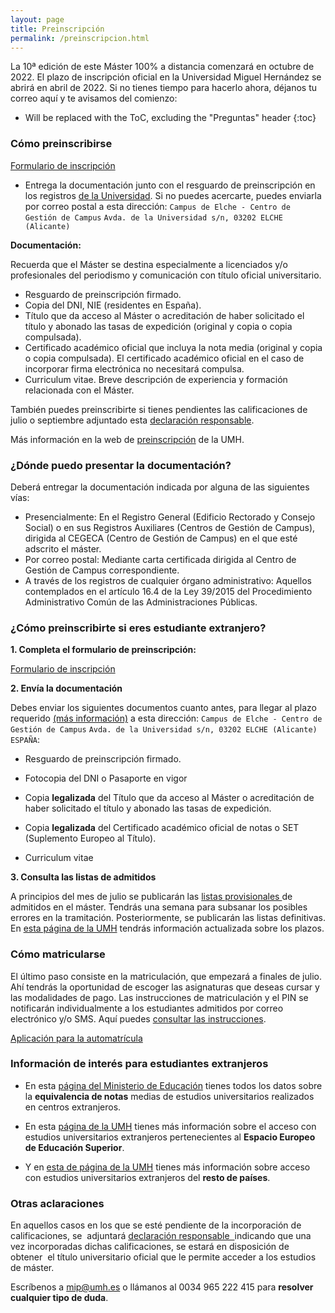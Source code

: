 ```yaml
---
layout: page
title: Preinscripción
permalink: /preinscripcion.html
---
```


La 10ª edición de este Máster 100% a distancia comenzará en octubre de 2022. El plazo de inscripción oficial en la Universidad Miguel Hernández se abrirá en abril de 2022. Si no tienes tiempo para hacerlo ahora, déjanos tu correo aquí y te avisamos del comienzo:

* Will be replaced with the ToC, excluding the "Preguntas" header
{:toc}

### Cómo preinscribirse

<div class="card text-center">
  <div class="card-block">
    <a href="https://universite.umh.es/preins_postgrado/master/listado" class="btn btn-primary btn-lg btn-block">Formulario de inscripción</a>
  </div>
</div>

- Entrega la documentación junto con el resguardo de preinscripción en los registros [de la Universidad](http://www.umh.es/contenido/Estudiantes/:CEGECA/datos_es.html). Si no puedes acercarte, puedes enviarla por correo postal a esta dirección: ``Campus de Elche - Centro de Gestión de Campus`` 
``Avda. de la Universidad s/n, 03202 ELCHE (Alicante)``

**Documentación:**

Recuerda que el Máster se destina especialmente a licenciados y/o profesionales del periodismo y comunicación con título oficial universitario.

-   Resguardo de preinscripción firmado.
-   Copia del DNI, NIE (residentes en España).
-   Título que da acceso al Máster o acreditación de haber solicitado el título y abonado las tasas de expedición (original y copia o copia compulsada).
-   Certificado académico oficial que incluya la nota media (original y copia o copia compulsada). El certificado académico oficial en el caso de incorporar firma electrónica no necesitará compulsa.
-   Curriculum vitae. Breve descripción de experiencia y formación relacionada con el Máster.

<div class="card text-center">
  <div class="card-block">
    <p class="card-text">También puedes preinscribirte si tienes pendientes las calificaciones de julio o septiembre adjuntado esta <a href="http://estudios.umh.es/files/2018/04/Declaraci%C3%B3n-responsable-NUEVA-1.pdf" target="_blank">declaración responsable</a>.</p>
</div>
</div>

Más información en la web de [preinscripción](https://estudios.umh.es/acceso/masters/preinscripcion/) de la UMH.

### ¿Dónde puedo presentar la documentación?

Deberá entregar la documentación indicada por alguna de las siguientes vías:

- Presencialmente: En el Registro General (Edificio Rectorado y Consejo Social) o en sus Registros Auxiliares (Centros de Gestión de Campus), dirigida al CEGECA (Centro de Gestión de Campus) en el que esté adscrito el máster.
- Por correo postal: Mediante carta certificada dirigida al Centro de Gestión de Campus correspondiente.
- A través de los registros de cualquier órgano administrativo: Aquellos contemplados en el artículo 16.4 de la Ley 39/2015 del Procedimiento Administrativo Común de las Administraciones Públicas.

### ¿Cómo preinscribirte si eres estudiante extranjero?

**1. Completa el formulario de preinscripción:**

<div class="card text-center">
  <div class="card-block">
    <a href="http://universite.umh.es/pop/preins_acceso.asp" class="btn btn-primary btn-lg btn-block">Formulario de inscripción</a>
  </div>
</div>

**2. Envía la documentación**

Debes enviar los siguientes documentos cuanto antes, para llegar al plazo requerido [(más información)](http://estudios.umh.es/acceso/masters/acceso-con-estudios-universitarios-extranjeros/resto-de-paises/) a esta dirección: ``Campus de Elche - Centro de Gestión de Campus`` 
``Avda. de la Universidad s/n, 03202 ELCHE (Alicante) ESPAÑA``:

* Resguardo de preinscripción firmado.

* Fotocopia del DNI o Pasaporte en vigor

* Copia **legalizada** del Título que da acceso al Máster o acreditación de haber solicitado el título y abonado las tasas de expedición.

* Copia **legalizada** del Certificado académico oficial de notas o SET (Suplemento Europeo al Título).

* Curriculum vitae

**3. Consulta las listas de admitidos**

A principios del mes de julio se publicarán las [listas provisionales ](http://estudios.umh.es/lista-provisional-admitidos-en-master-universitario/) de admitidos en el máster. Tendrás una semana para subsanar los posibles errores en la tramitación. Posteriormente, se publicarán las listas definitivas. En [esta página de la UMH](http://estudios.umh.es/acceso/masters/preinscripcion/plazos-publicacion-listas-y-subsanaciones/plazos-publicacion-listas/) tendrás información actualizada sobre los plazos.

### Cómo matricularse

El último paso consiste en la matriculación, que empezará a finales de julio. Ahí tendrás la oportunidad de escoger las asignaturas que deseas cursar y las modalidades de pago. Las instrucciones de matriculación y el PIN se notificarán individualmente a los estudiantes admitidos por correo electrónico y/o SMS. Aquí puedes [consultar las instrucciones](http://estudios.umh.es/matriculacion/matricula-de-masters/).

<div class="card text-center">
  <div class="card-block">
    <a href="https://matricula.umh.es/" class="btn btn-primary btn-lg btn-block">Aplicación para la automatrícula</a>
  </div>
</div>

### Información de interés para estudiantes extranjeros

* En esta [página del Ministerio de Educación](http://www.mecd.gob.es/mecd/servicios-al-ciudadano-mecd/catalogo/general/educacion/203615/ficha.html) tienes todos los datos sobre la **equivalencia de notas** medias de estudios universitarios realizados en centros extranjeros.

* En esta [página de la UMH](http://estudios.umh.es/acceso/masters/acceso-con-estudios-universitarios-extranjeros/espacio-europeo-de-educacion-superior/) tienes más información sobre el acceso con estudios universitarios extranjeros pertenecientes al **Espacio Europeo de Educación Superior**.

* Y en [esta de página de la UMH](http://estudios.umh.es/acceso/masters/acceso-con-estudios-universitarios-extranjeros/resto-de-paises/) tienes más información sobre acceso con estudios universitarios extranjeros del **resto de países**.

### Otras aclaraciones

En aquellos casos en los que se esté pendiente de la incorporación de calificaciones, se  adjuntará [declaración responsable  ](http://estudios.umh.es/files/2017/02/Declaracion-responsable.pdf)indicando que una vez incorporadas dichas calificaciones, se estará en disposición de obtener  el título universitario oficial que le permite acceder a los estudios de máster.

Escríbenos a [mip@umh.es](mailto:mip@umh.es) o llámanos al 0034 965 222 415 para **resolver cualquier tipo de duda**.



